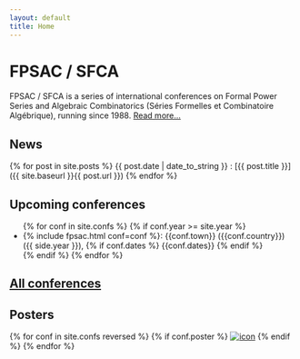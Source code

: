 ```yaml
---
layout: default
title: Home
---
```


# FPSAC / SFCA

FPSAC / SFCA is a series of international conferences on Formal Power
Series and Algebraic Combinatorics (Séries Formelles et Combinatoire
Algébrique), running since 1988. [Read more...](about)

## News

{% for post in site.posts %}
{{ post.date | date_to_string }}
: [{{ post.title }}]({{ site.baseurl }}{{ post.url }})
{% endfor %}

## Upcoming conferences

<ul>
  {% for conf in site.confs %}
    {% if conf.year >= site.year %}
      <li>{% include fpsac.html conf=conf %}:
        {{conf.town}} ({{conf.country}}) ({{ side.year }}),
        {% if conf.dates %} {{conf.dates}} {% endif %}
      </li>
    {% endif %}
  {% endfor %}
</ul>

## [All conferences](confs)

## Posters

<div>
{% for conf in site.confs reversed %}
  {% if conf.poster %}
    <a href="{{ conf.url }}"><img class="posterarray" src="{{site.baseurl}}/public/thumbnails/{{conf.poster}}" alt="icon"></a>
  {% endif %}
{% endfor %}
</div>
